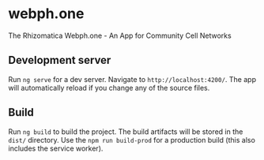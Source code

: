 # webph.one
The Rhizomatica Webph.one - An App for Community Cell Networks

## Development server

Run `ng serve` for a dev server. Navigate to `http://localhost:4200/`. The app will automatically reload if you change any of the source files.

## Build

Run `ng build` to build the project. The build artifacts will be stored in the `dist/` directory. Use the `npm run build-prod` for a production build (this also includes the service worker).